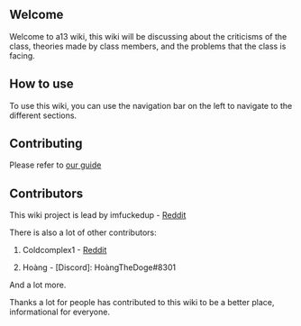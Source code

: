 ## Welcome
Welcome to a13 wiki, this wiki will be discussing about the criticisms of the class, theories made by class members, and the problems that the class is facing.

## How to use

To use this wiki, you can use the navigation bar on the left to navigate to the different sections.

## Contributing

Please refer to [our guide](/contributing)

## Contributors
This wiki project is lead by imfuckedup - [Reddit](https://reddit.com/u/Hodat2k9)

There is also a lot of other contributors:

1. Coldcomplex1 - [Reddit](https://reddit.com/u/Coldcomplex1)

2. Hoàng - [Discord]: HoàngTheDoge#8301


And a lot more.

Thanks a lot for people has contributed to this wiki to be a better place, informational for everyone.